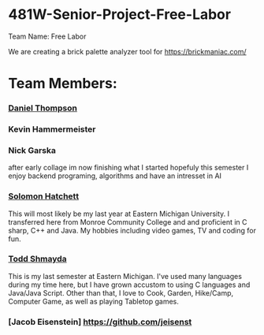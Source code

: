 # 481W-Senior-Project-Free-Labor

Team Name: Free Labor

We are creating a brick palette analyzer tool for https://brickmaniac.com/

# Team Members:

### [Daniel Thompson](https://github.com/danthomps1999)

### Kevin Hammermeister

### Nick Garska

after early collage im now finishing what I started hopefuly this semester I enjoy backend programing, algorithms and have an intresset in AI

### [Solomon Hatchett](https://github.com/SoloTHatt)

This will most likely be my last year at Eastern Michigan University. I transferred here from Monroe Community College and and proficient in C sharp, C++ and Java. My hobbies including video games, TV and coding for fun.

### [Todd Shmayda](https://github.com/Desh776)

This is my last semester at Eastern Michigan. I've used many languages during my time here, but I have grown accustom to using C languages and Java/Java Script.
Other than that, I love to Cook, Garden, Hike/Camp, Computer Game, as well as playing Tabletop games.

### [Jacob Eisenstein] https://github.com/jeisenst
